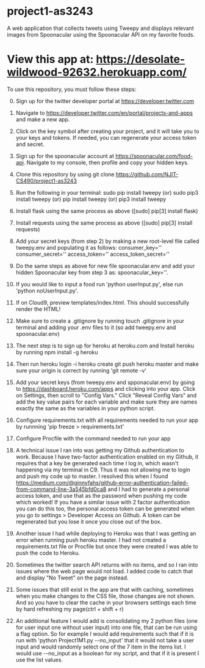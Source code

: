 # project1-as3243
A web application that collects tweets using Tweepy and displays relevant images from Spoonacular using the Spoonacular API on my favorite foods.
# View this app at: https://desolate-wildwood-92632.herokuapp.com/

To use this repository, you must follow these steps:

0. Sign up for the twitter developer portal at https://developer.twitter.com
1. Navigate to https://developer.twitter.com/en/portal/projects-and-apps and make a new app.
2. Click on the key symbol after creating your project, and it will take you to your keys and tokens.
    If needed, you can regenerate your access token and secret.
3. Sign up for the spoonacular account at https://spoonacular.com/food-api. Navigate to my console, then profile and copy your hidden keys.
4. Clone this repository by using git clone https://github.com/NJIT-CS490/project1-as3243
5. Run the following in your terminal:
    sudo pip install tweepy
    (or) sudo pip3 install tweepy
    (or) pip install tweepy
    (or) pip3 install tweepy
6. Install flask using the same process as above ([sudo] pip[3] install flask)
7. Install requests using the same process as above ([sudo] pip[3] install requests)
8. Add your secret keys (from step 2) by making a new root-level file called tweepy.env and populating it as follows:
    consumer_key=''
    consumer_secret=''
    access_token=''
    access_token_secret=''
9. Do the same steps as above for new file spoonacular.env and add your hidden Spoonacular key from step 3 as:
    spoonacular_key=''.
    
10. If you would like to input a food run 'python userInput.py', else run 'python noUserInput.py'.
11. If on Cloud9, preview templates/index.html. This should successfully render the HTML!
12. Make sure to create a .gitignore by running touch .gitignore in your terminal and adding your .env files to it (so add tweepy.env and spoonacular.env)
13. The next step is to sign up for heroku at heroku.com and Install heroku by running npm install -g heroku
14. Then run
    heroku login -i
    heroku create
    git push heroku master and make sure your origin is correct by running 'git remote -v'
15. Add your secret keys (from tweepy.env and spponacular.env) by going to https://dashboard.heroku.com/apps
    and clicking into your app. Click on Settings, then scroll to "Config Vars." Click
    "Reveal Config Vars" and add the key value pairs for each variable and make sure they are names exactly the same as the variables in your python script.
16. Configure requirements.txt with all requirements needed to run your app by runnning 'pip freeze > requirements.txt'
17. Configure Procfile with the command needed to run your app 

18. A technical issue I ran into was getting my Github authentication to work. Because I have two-factor authentication enabled on my Github, it requires 
that a key be generated each time I log in, which wasn't happening via my terminal in C9. Thus it was not allowing me to login and push my code up to master. I 
resolved this when I found https://medium.com/@ginnyfahs/github-error-authentication-failed-from-command-line-3a545bfd0ca8 and I had to generate a personal access token, and use that as the password when pushing my code which worked! If you have a similar issue with 2 factor authentication you can do this too, the personal access token can be generated when you go to settings > Developer Access on Github. A token can be regenerated but you lose it once you close out of the box.
19. Another issue I had while deploying to Heroku was that I was getting an error when running push heroku master. I had not created a requirements.txt file or Procfile but once they were created I was able to push the code to Heroku.
20. Sometimes the twitter search API returns with no items, and so I ran into issues where the web page would not load. I added code to catch that and display "No Tweet" on the page instead.
21. Some issues that still exist in the app are that with caching, sometimes when you make changes to the CSS file, those changes are not shown. And so you have 
to clear the cache in your browsers settings each time by hard refreshing my page(ctrl + shift + r)
22. An additional feature I would add is consolidating my 2 python files (one for user input one without user input) into one file, that can be run using a flag option. So for example I would add requirements such that if it is run with 'python Project1M1.py --no_input' that it would not take a user input and would randomly select one of the 7 item in the items list. I would use --no_input as a boolean for my script, and that if it is present I use the list values.
